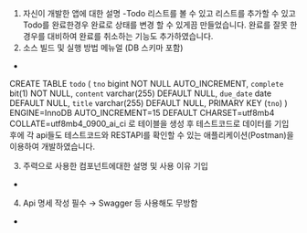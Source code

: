 1. 자신이 개발한 앱에 대한 설명
-Todo 리스트를 볼 수 있고 리스트를 추가할 수 있고 Todo를 완료한경우 완료로 상태를 변경 할 수 있게끔 만들었습니다. 완료를 잘못 한 경우를 대비하여 완료를 취소하는 기능도 추가하였습니다.
2. 소스 빌드 및 실행 방법 메뉴얼 (DB 스키마 포함)
-
CREATE TABLE `todo` (
  `tno` bigint NOT NULL AUTO_INCREMENT,
  `complete` bit(1) NOT NULL,
  `content` varchar(255) DEFAULT NULL,
  `due_date` date DEFAULT NULL,
  `title` varchar(255) DEFAULT NULL,
  PRIMARY KEY (`tno`)
) ENGINE=InnoDB AUTO_INCREMENT=15 DEFAULT CHARSET=utf8mb4 COLLATE=utf8mb4_0900_ai_ci
로 테이블을 생성 후 테스트코드로 데이터를 기입 후에 각 api들도 테스트코드와 RESTAPI를 확인할 수 있는 애플리케이션(Postman)을 이용하여 개발하였습니다.

3. 주력으로 사용한 컴포넌트에대한 설명 및 사용 이유 기입
-

4. Api 명세 작성 필수 → Swagger 등 사용해도 무방함
-
